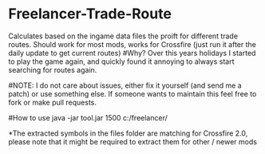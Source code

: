# Freelancer-Trade-Route
Calculates based on the ingame data files the proift for different trade routes. Should work for most mods, works for Crossfire (just run it after the daily update to get current routes)
#Why? 
Over this years holidays I started to play the game again, and quickly found it annoying to always start searching for routes again.


#NOTE: I do not care about issues, either fix it yourself (and send me a patch) or use something else.
If someone wants to maintain this feel free to fork or make pull requests.

#How to use
java -jar tool.jar 1500 c:/freelancer/

*The extracted symbols in the files folder are matching for Crossfire 2.0, please note that it might be required to extract them for other / newer mods

